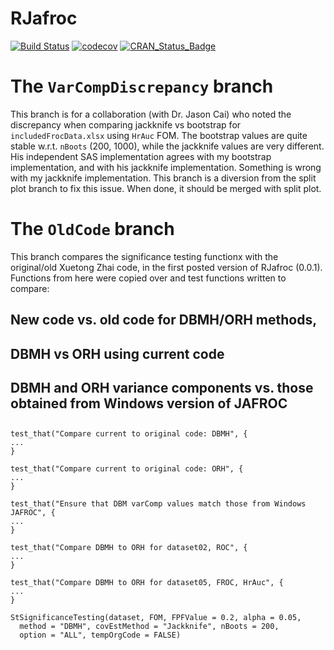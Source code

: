 RJafroc
========

[![Build Status](https://travis-ci.org/dpc10ster/rjafroc.svg?branch=master)](https://travis-ci.org/dpc10ster/rjafroc)
[![codecov](https://codecov.io/gh/dpc10ster/rjafroc/branch/master/graph/badge.svg)](https://codecov.io/gh/dpc10ster/rjafroc)
[![CRAN\_Status\_Badge](http://www.r-pkg.org/badges/version/rjafroc)](https://cran.r-project.org/package=rjafroc)

# The `VarCompDiscrepancy` branch #
This branch is for a collaboration (with Dr. Jason Cai) who noted the discrepancy when comparing jackknife vs bootstrap for `includedFrocData.xlsx` using `HrAuc` FOM. The bootstrap values are quite stable w.r.t. `nBoots` (200, 1000), while the jackknife values are very different. His independent SAS implementation agrees with my bootstrap implementation, and with his jackknife implementation. Something is wrong with my jackknife implementation. This branch is a diversion from the split plot branch to fix this issue. When done, it should be merged with split plot. 

# The `OldCode` branch #
This branch compares the significance testing functionx with the original/old Xuetong Zhai code, in the first posted version of RJafroc (0.0.1). Functions from here were copied over and test functions written to compare: 
## New code vs. old code for DBMH/ORH methods,
## DBMH vs ORH using current code
## DBMH and ORH variance components vs. those obtained from Windows version of JAFROC
## 

```
test_that("Compare current to original code: DBMH", {
...
}

test_that("Compare current to original code: ORH", {
...
}

test_that("Ensure that DBM varComp values match those from Windows JAFROC", {
...
}

test_that("Compare DBMH to ORH for dataset02, ROC", {
...
}

test_that("Compare DBMH to ORH for dataset05, FROC, HrAuc", {
...
}
```


```
StSignificanceTesting(dataset, FOM, FPFValue = 0.2, alpha = 0.05,
  method = "DBMH", covEstMethod = "Jackknife", nBoots = 200,
  option = "ALL", tempOrgCode = FALSE)
```

